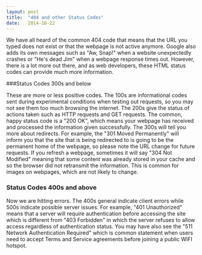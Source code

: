 ```yaml
---
layout: post
title:  "404 and other Status Codes"
date:   2014-10-22
---
```


We have all heard of the common 404 code that means that the URL you typed does not exist or that the webpage is not active anymore. Google also adds its own messages such as "Aw, Snap!" when a website unexpectedly crashes or "He's dead Jim" when a webpage response times out. However, there is a lot more out there, and as web developers, these HTML status codes can provide much more information.

###Status Codes 300s and below

These are more or less positive codes. The 100s are informational codes sent during experimental conditions when testing out requests, so you may not see them too much browsing the internet. The 200s give the status of actions taken such as HTTP requests and GET requests. The common, happy status code is a "200 OK", which means your webpage has received and processed the information given successfully. The 300s will tell you more about redirects. For example, the "301 Moved Permanently" will inform you that the site that is being redirected to is going to be the permanent home of the webpage, so please note the URL change for future requests. If you refresh a webpage, sometimes it will say "304 Not Modified" meaning that some content was already stored in your cache and so the browser did not retransmit the information. This is common for images on webpages, which are not likely to change. 

### Status Codes 400s and above

Now we are hitting errors. The 400s general indicate client errors while 500s indicate possible server issues. For example, "401 Unauthorized" means that a server will require authentication before accessing the site which is different from "403 Forbidden" in which the server refuses to allow access regardless of authentication status. You may have also see the "511 Network Authentication Required" which is common statement when users need to accept Terms and Service agreements before joining a public WIFI hotspot.